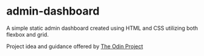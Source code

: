 # admin-dashboard

A simple static admin dashboard created using HTML and CSS utilizing both flexbox and grid.

Project idea and guidance offered by [The Odin Project](https://www.theodinproject.com/)